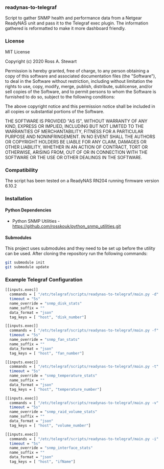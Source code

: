 ### readynas-to-telegraf

Script to gather SNMP health and performance data from a Netgear ReadyNAS unit and pass it to the Telegraf exec plugin.  The information gathered is reformatted to make it more dashboard friendly.

### License

MIT License

Copyright (c) 2020 Ross A. Stewart

Permission is hereby granted, free of charge, to any person obtaining a copy
of this software and associated documentation files (the "Software"), to deal
in the Software without restriction, including without limitation the rights
to use, copy, modify, merge, publish, distribute, sublicense, and/or sell
copies of the Software, and to permit persons to whom the Software is
furnished to do so, subject to the following conditions:

The above copyright notice and this permission notice shall be included in all
copies or substantial portions of the Software.

THE SOFTWARE IS PROVIDED "AS IS", WITHOUT WARRANTY OF ANY KIND, EXPRESS OR
IMPLIED, INCLUDING BUT NOT LIMITED TO THE WARRANTIES OF MERCHANTABILITY,
FITNESS FOR A PARTICULAR PURPOSE AND NONINFRINGEMENT. IN NO EVENT SHALL THE
AUTHORS OR COPYRIGHT HOLDERS BE LIABLE FOR ANY CLAIM, DAMAGES OR OTHER
LIABILITY, WHETHER IN AN ACTION OF CONTRACT, TORT OR OTHERWISE, ARISING FROM,
OUT OF OR IN CONNECTION WITH THE SOFTWARE OR THE USE OR OTHER DEALINGS IN THE
SOFTWARE.

### Compatibility

The script has been tested on a ReadyNAS RN204 running firmware version 6.10.2

### Installation

#### Python Dependencies

- Python SNMP Utilities - https://github.com/rosskouk/python_snmp_utilities.git

#### Submodules

This project uses submodules and they need to be set up before the utility can be used.
After cloning the repository run the following commands:

```bash
git submodule init
git submodule update
```

### Example Telegraf Configuration

```bash
[[inputs.exec]]
  commands = [ "/etc/telegraf/scripts/readynas-to-telegraf/main.py -d" ]
  timeout = "5s"
  name_override = "snmp_disk_stats"
  name_suffix = ""
  data_format = "json"
  tag_keys = [ "host", "disk_number"]

[[inputs.exec]]
  commands = [ "/etc/telegraf/scripts/readynas-to-telegraf/main.py -f" ]
  timeout = "5s"
  name_override = "snmp_fan_stats"
  name_suffix = ""
  data_format = "json"
  tag_keys = [ "host", "fan_number"]

[[inputs.exec]]
  commands = [ "/etc/telegraf/scripts/readynas-to-telegraf/main.py -t" ]
  timeout = "5s"
  name_override = "snmp_temperature_stats"
  name_suffix = ""
  data_format = "json"
  tag_keys = [ "host", "temperature_number"]

[[inputs.exec]]
  commands = [ "/etc/telegraf/scripts/readynas-to-telegraf/main.py -v" ]
  timeout = "5s"
  name_override = "snmp_raid_volume_stats"
  name_suffix = ""
  data_format = "json"
  tag_keys = [ "host", "volume_number"]

[[inputs.exec]]
  commands = [ "/etc/telegraf/scripts/readynas-to-telegraf/main.py -i" ]
  timeout = "5s"
  name_override = "snmp_interface_stats"
  name_suffix = ""
  data_format = "json"
  tag_keys = [ "host", "ifName"]
```
